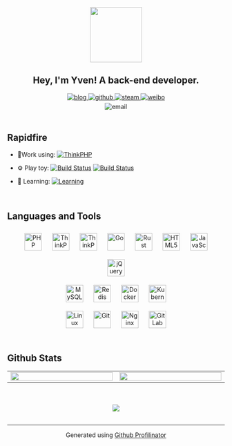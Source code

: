 <div align="center">
<img src="https://blog.yvenchang.cn/usr/uploads/2020/03/2672982921.png" align="center" height="128" width="120" />
</div>  
  

## <div align="center">Hey, I'm Yven! A back-end developer.</div>  
  

<div align="center">
<a href="https://blog.yvenchang.cn" target="_blank">
<img src=https://img.shields.io/badge/blog-%23d3d3d3.svg?&style=for-the-badge&logoColor=white alt=blog style="margin-bottom: 5px;" />
</a>
<a href="https://github.com/yven" target="_blank">
<img src=https://img.shields.io/badge/github-%2324292e.svg?&style=for-the-badge&logo=github&logoColor=white alt=github style="margin-bottom: 5px;" />
</a>
<a href="https://steamcommunity.com/id/YvenChang" target="_blank">
<img src=https://img.shields.io/badge/steam-%23274056.svg?&style=for-the-badge&logo=steam&logoColor=white alt=steam style="margin-bottom: 5px;" />
</a>
<a href="https://weibo.com/ThomasYunFan" target="_blank">
<img src=https://img.shields.io/badge/weibo-%23d54443.svg?&style=for-the-badge&logo=sinaweibo&logoColor=white alt=weibo style="margin-bottom: 5px;" />
</a>
<br/>
<img src=https://img.shields.io/badge/email-eXZlbmNoYW5nQDE2My5jb20=-%23d3d3d3.svg?&style=for-the-badge&logoColor=white alt=email style="margin-bottom: 5px;" />
</div>


<br/>  


## Rapidfire

- 🔨Work using: [![ThinkPHP](https://img.shields.io/badge/ThinkPHP-6.0-green)](https://www.kancloud.cn/manual/thinkphp6_0/1037479)

- ⚙️ Play toy: [![Build Status](https://img.shields.io/badge/workerman-1.4.3-blue)](https://github.com/Yven/webman) [![Build Status](https://img.shields.io/badge/RustNotionAPI-0.0.1-blue)](https://github.com/Yven/RustNotionAPI)

- 🌱 Learning: [![Learning](https://img.shields.io/badge/rust-1.25.1-blue)](https://github.com/Yven/learningRust)

<br/>  


## Languages and Tools  
<div align="center">  
<a href="https://www.php.net/" target="_blank"><img style="margin: 10px" src="https://profilinator.rishav.dev/skills-assets/php-original.svg" alt="PHP" height="40" /></a>
<a href="https://www.thinkphp.cn/" target="_blank"><img style="margin: 10px" src="https://www.thinkphp.cn/Public/new/img/header_logo.png" alt="ThinkPHP" height="40" /></a>
<a href="https://www.workerman.net/" target="_blank"><img style="margin: 10px" src="https://favicon.yandex.net/favicon/v2/workerman.net?size=32" alt="ThinkPHP" height="40" /></a>
<a href="https://go.dev/" target="_blank"><img style="margin: 10px" src="https://profilinator.rishav.dev/skills-assets/go-original.svg" alt="Go" height="40" /></a>  
<a href="https://www.rust-lang.org/" target="_blank"><img style="margin: 10px" src="https://profilinator.rishav.dev/skills-assets/rust-plain.svg" alt="Rust" height="40" /></a>  
<a href="https://en.wikipedia.org/wiki/HTML5" target="_blank"><img style="margin: 10px" src="https://profilinator.rishav.dev/skills-assets/html5-original-wordmark.svg" alt="HTML5" height="40" /></a>  
<a href="https://www.javascript.com/" target="_blank"><img style="margin: 10px" src="https://profilinator.rishav.dev/skills-assets/javascript-original.svg" alt="JavaScript" height="40" /></a>  
<a href="https://jquery.com/" target="_blank"><img style="margin: 10px" src="https://profilinator.rishav.dev/skills-assets/jquery.png" alt="jQuery" height="40" /></a> 
<br/>
<a href="https://www.mysql.com/" target="_blank"><img style="margin: 10px" src="https://profilinator.rishav.dev/skills-assets/mysql-original-wordmark.svg" alt="MySQL" height="40" /></a>  
<a href="https://redis.io/" target="_blank"><img style="margin: 10px" src="https://profilinator.rishav.dev/skills-assets/redis-original-wordmark.svg" alt="Redis" height="40" /></a>  
<a href="https://www.docker.com/" target="_blank"><img style="margin: 10px" src="https://profilinator.rishav.dev/skills-assets/docker-original-wordmark.svg" alt="Docker" height="40" /></a>  
<a href="https://kubernetes.io/" target="_blank"><img style="margin: 10px" src="https://profilinator.rishav.dev/skills-assets/kubernetes-icon.svg" alt="Kubernetes" height="40" /></a>  
<br/>  
<a href="https://www.linux.org/" target="_blank"><img style="margin: 10px" src="https://profilinator.rishav.dev/skills-assets/linux-original.svg" alt="Linux" height="40" /></a>  
<a href="https://github.com/" target="_blank"><img style="margin: 10px" src="https://profilinator.rishav.dev/skills-assets/git-scm-icon.svg" alt="Git" height="40" /></a>  
<a href="https://www.nginx.com/" target="_blank"><img style="margin: 10px" src="https://profilinator.rishav.dev/skills-assets/nginx-original.svg" alt="Nginx" height="40" /></a>  
<a href="https://about.gitlab.com/" target="_blank"><img style="margin: 10px" src="https://profilinator.rishav.dev/skills-assets/gitlab.svg" alt="GitLab" height="40" /></a>  
</div>  

<br/>  


## Github Stats  
<table align="center" style="display: table;"><tr><td valign="center" width="50%">

<img src="https://github-readme-stats.vercel.app/api?username=yven&show_icons=true&count_private=true&hide_border=true&style=flat-square&theme=material-palenight&hide=contribs" align="left" style="width: 100%" />

</td><td valign="center" width="50%">

<img src="https://github-readme-stats.vercel.app/api/top-langs/?username=yven&hide_border=true&layout=compact&theme=material-palenight" align="left" style="width: 100%" />

</td></tr></table>  

<br/>  

  

<br/>  

<div align="center">
<img src="https://komarev.com/ghpvc/?username=yven&label=Profile+Views" align="center" />
</div>  
  

<br/>  


----
<div align="center">Generated using <a href="https://profilinator.rishav.dev/" target="_blank">Github Profilinator</a></div>
